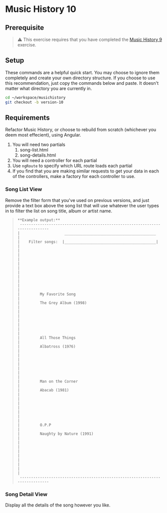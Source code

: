 # Music History 10

## Prerequisite

> :warning: This exercise requires that you have completed the [Music History 9](MUSIC_HISTORY_09.md) exercise.

## Setup

These commands are a helpful quick start. You may choose to ignore them completely and create your own directory structure. If you choose to use this recommendation, just copy the commands below and paste. It doesn't matter what directory you are currently in.

```bash
cd ~/workspace/musichistory
git checkout -b version-10
```

## Requirements

Refactor Music History, or choose to rebuild from scratch (whichever you deem most effecient), using Angular.

1. You will need two partials
    1. song-list.html
    1. song-details.html
1. You will need a controller for each partial
1. Use `ngRoute` to specify which URL route loads each partial
1. If you find that you are making similar requests to get your data in each of the controllers, make a factory for each controller to use.

### Song List View

Remove the filter form that you've used on previous versions, and just provide a text box above the song list that will use whatever the user types in to filter the list on song title, album or artist name.

> ```
> **Example output:**
>  -----------------------------------------------------------------------------
> |                    _________________________________________                |
> |    Filter songs:  |_________________________________________|               |
> |                                                                             |
> |                                                                             |
> |                                                                             |
> |                                                                             |
> |                                                                             |
> |         My Favorite Song                                                    |
> |         The Grey Album (1998)                                               |
> |                                                                             |
> |                                                                             |
> |                                                                             |
> |         All Those Things                                                    |
> |         Albatross (1976)                                                    |
> |                                                                             |
> |                                                                             |
> |                                                                             |
> |         Man on the Corner                                                   |
> |         Abacab (1981)                                                       |
> |                                                                             |
> |                                                                             |
> |                                                                             |
> |         O.P.P                                                               |
> |         Naughty by Nature (1991)                                            |
> |                                                                             |
> |                                                                             |
> |                                                                             |
> |                                                                             |
>  -----------------------------------------------------------------------------
> ```

### Song Detail View

Display all the details of the song however you like.
